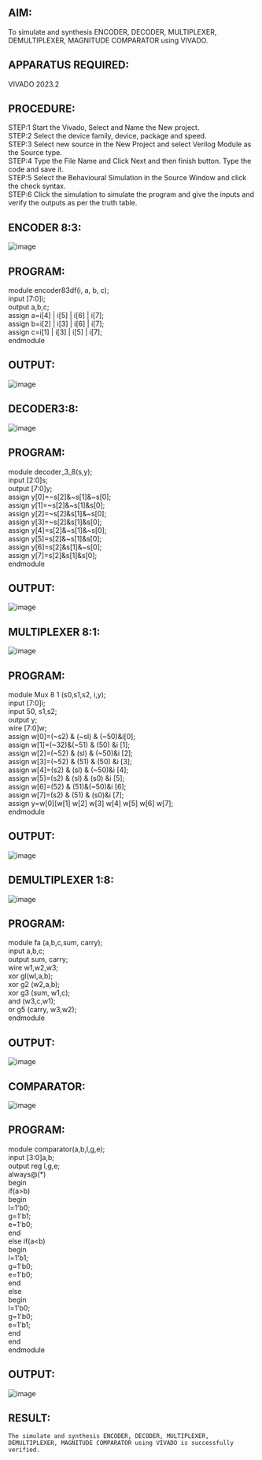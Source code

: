 ## AIM: 
To simulate and synthesis ENCODER, DECODER, MULTIPLEXER, DEMULTIPLEXER, MAGNITUDE COMPARATOR using VIVADO.

## APPARATUS REQUIRED: 
VIVADO 2023.2

## PROCEDURE:
 STEP:1 Start the Vivado, Select and Name the New project.<br>
 STEP:2 Select the device family, device, package and speed. <br>
STEP:3 Select new source in the New Project and select Verilog Module as the Source type.<br>
STEP:4 Type the File Name and Click Next and then finish button. Type the code and save it.<br>
STEP:5 Select the Behavioural Simulation in the Source Window and click the check syntax.<br>
 STEP:6 Click the simulation to simulate the program and give the inputs and verify the outputs as per the truth table.
          
##  ENCODER 8:3:
![image](https://github.com/Udayabharathim/VLSI-LAB-EXP-2/assets/160568654/9545fd02-934d-4d04-8e15-7f4b703cc91a)

## PROGRAM:

module encoder83df(i, a, b, c);<br>
input [7:0]i;<br>
output a,b,c;<br>
assign a=i[4] | i[5] | i[6] | i[7]; <br>
assign b=i[2] | i[3] | i[6] | i[7]; <br>
assign c=i[1] | i[3] | i[5] | i[7];<br>
endmodule
## OUTPUT:               
                   

![image](https://github.com/Udayabharathim/VLSI-LAB-EXP-2/assets/160568654/aa76db81-e951-434e-a613-62aa608d6f4f)




  ## DECODER3:8:
  
![image](https://github.com/Udayabharathim/VLSI-LAB-EXP-2/assets/160568654/bbd40d54-e59a-4b83-a17b-b2bb381e8018)



## PROGRAM:
module decoder_3_8(s,y);<br>
input [2:0]s;<br>
output [7:0]y;<br>
assign y[0]=~s[2]&~s[1]&~s[0];<br>
assign y[1]=~s[2]&~s[1]&s[0];<br>
assign y[2]=~s[2]&s[1]&~s[0];<br>
assign y[3]=~s[2]&s[1]&s[0];<br>
assign y[4]=s[2]&~s[1]&~s[0];<br>
assign y[5]=s[2]&~s[1]&s[0];<br>
assign y[6]=s[2]&s[1]&~s[0];<br>
assign y[7]=s[2]&s[1]&s[0];<br>
endmodule

## OUTPUT:

![image](https://github.com/Udayabharathim/VLSI-LAB-EXP-2/assets/160568654/2c430127-9fa0-4dbb-aeeb-1930978a8754)


##  MULTIPLEXER 8:1:

![image](https://github.com/Udayabharathim/VLSI-LAB-EXP-2/assets/160568654/81e886bb-97d6-4a51-aa2f-d7e6429f6525)


## PROGRAM: 
module Mux 8 1 (s0,s1,s2, i,y);<br>
input [7:0]i;<br>
input 50, s1,s2;<br>
output y;<br>
wire [7:0]w;<br>
assign w[0]=(~s2) & (~sl) & (~50)&i[0];<br>
assign w[1]=(~32)&(~51) & (50) &i [1];<br>
assign w[2]=(~52) & (sl) & (~50)&i [2];<br>
assign w[3]=(~52) & (51) & (50) &i [3];<br>
assign w[4]=(s2) & (sl) & (~50)&i [4];<br>
assign w[5]=(s2) & (sl) & (s0) &i [5];<br>
assign w[6]=(52) & (51)&(~50)&i [6];<br>
assign w[7]=(s2) & (51) & (s0)&i [7];<br>
assign y=w[0][w[1] w[2] w[3] w[4] w[5] w[6] w[7];<br>
endmodule

## OUTPUT:
                    
![image](https://github.com/Udayabharathim/VLSI-LAB-EXP-2/assets/160568654/bb7f4511-0128-414b-9dba-b54a8fedb5ae)
 

## DEMULTIPLEXER 1:8:

![image](https://github.com/Udayabharathim/VLSI-LAB-EXP-2/assets/160568654/ae62dd34-ad89-4413-9c09-5a86b5c1237b)


## PROGRAM:
module fa (a,b,c,sum, carry);<br>
input a,b,c;<br>
output sum, carry;<br>
wire w1,w2,w3;<br>
xor gl(wl,a,b);<br>
xor g2 (w2,a,b);<br>
xor g3 (sum, w1,c);<br>
and (w3,c,w1);<br>
or g5 (carry, w3,w2);<br>
endmodule

## OUTPUT:

![image](https://github.com/Udayabharathim/VLSI-LAB-EXP-2/assets/160568654/d6b8fb93-d57c-4592-aff2-99b387590e9d)


## COMPARATOR:

![image](https://github.com/Udayabharathim/VLSI-LAB-EXP-2/assets/160568654/ab00026f-7936-4353-b9e2-847bad0c7bff)


## PROGRAM:
module comparator(a,b,l,g,e);<br>
input [3:0]a,b;<br>
output reg l,g,e;<br>
always@(*)<br>
begin<br>
if(a>b)<br>
begin <br>
l=1'b0;<br>
g=1'b1;<br>
e=1'b0;<br>
end<br>
else if(a<b)<br>
begin<br>
l=1'b1;<br>
g=1'b0;<br>
e=1'b0;<br>
end<br>
else<br>
begin<br>
l=1'b0;<br>
g=1'b0;<br>
e=1'b1;<br>
end<br>
end<br>
endmodule<br>

## OUTPUT:

![image](https://github.com/Udayabharathim/VLSI-LAB-EXP-2/assets/160568654/263f8572-ecce-421e-a09f-0f252ee44691)


## RESULT:
	The simulate and synthesis ENCODER, DECODER, MULTIPLEXER, DEMULTIPLEXER, MAGNITUDE COMPARATOR using VIVADO is successfully verified.


